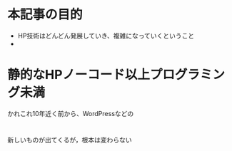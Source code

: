 # 本記事の目的
* HP技術はどんどん発展していき、複雑になっていくということ
* 
# 静的なHPノーコード以上プログラミング未満
かれこれ10年近く前から、WordPressなどの
# 
新しいものが出てくるが，根本は変わらない
